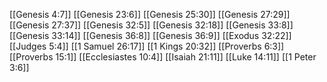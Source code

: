 [[Genesis 4:7]]
[[Genesis 23:6]]
[[Genesis 25:30]]
[[Genesis 27:29]]
[[Genesis 27:37]]
[[Genesis 32:5]]
[[Genesis 32:18]]
[[Genesis 33:8]]
[[Genesis 33:14]]
[[Genesis 36:8]]
[[Genesis 36:9]]
[[Exodus 32:22]]
[[Judges 5:4]]
[[1 Samuel 26:17]]
[[1 Kings 20:32]]
[[Proverbs 6:3]]
[[Proverbs 15:1]]
[[Ecclesiastes 10:4]]
[[Isaiah 21:11]]
[[Luke 14:11]]
[[1 Peter 3:6]]
